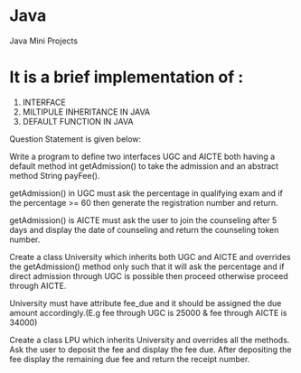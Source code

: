 # Java
Java Mini Projects
# It is a brief implementation of :
1. INTERFACE
2. MILTIPULE INHERITANCE IN JAVA
3. DEFAULT FUNCTION IN JAVA

Question Statement is given below:

Write a program to define two interfaces UGC and AICTE both having a default method int getAdmission() to take the admission and an abstract method String payFee().

getAdmission() in UGC must ask the percentage in qualifying exam and if the percentage >= 60 then generate the registration number and return.

getAdmission() is AICTE must ask the user to join the counseling after 5 days and display the date of counseling and return the counseling token number.

Create a class University which inherits both UGC and AICTE and overrides the getAdmission() method only such that it will ask the percentage and if direct admission through UGC is possible then proceed otherwise proceed through AICTE.

University must have attribute fee_due and it should be assigned the due amount accordingly.(E.g fee through UGC is 25000 & fee through AICTE is 34000)

Create a class LPU which inherits University and overrides all the methods. Ask the user to deposit the fee and display the fee due. After depositing the fee display the remaining due fee and return the receipt number.

